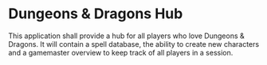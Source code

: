 # Dungeons & Dragons Hub

This application shall provide a hub for all players who love Dungeons & Dragons. It will contain a spell database,  the ability to create new characters and a gamemaster overview to keep track of all players in a session.
